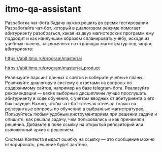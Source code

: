 # itmo-qa-assistant

Разработка чат-бота
Задачу нужно решить во время тестирования
Разработайте чат-бот, который в диалоговом режиме помогает абитуриенту разобраться, какая из двух магистерских программ ему подходит и как наилучшим образом спланировать учёбу, исходя из учебных планов, загруженных на страницах магистратур под запрос абитуриента:

https://abit.itmo.ru/program/master/ai

https://abit.itmo.ru/program/master/ai_product

Реализуйте парсинг данных с сайтов и соберите учебные планы.
Реализуйте диалоговую систему с ответами на вопросы по содержимому сайтов, например на базе telegram-бота.
Реализуйте рекомендации — какие выборные дисциплины лучше прослушать абитуриенту в ходе обучения, с учетом вводных от абитуриента о его бэкграунде.
Важно, чтобы чат-бот отвечал отвечал только на релевантные вопросы по обучению в выбранных магистратурах.
Пользуйтесь любым удобным инструментарием при решении задачи и опишите, как решали задачу, чем пользовались и как принимали решения. Добавьте в поле ссылку на открытый репозиторий или выложенный архив с решением.

Система Контеста выдаст ошибку на ссылку — это сообщение можно игнорировать, решение будет зачтено.

